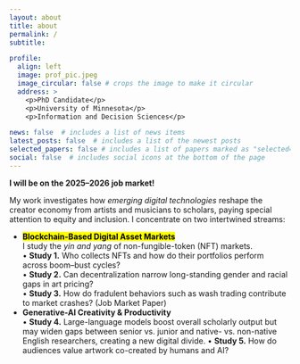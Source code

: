 ```yaml
---
layout: about
title: about
permalink: /
subtitle: 

profile:
  align: left
  image: prof_pic.jpeg
  image_circular: false # crops the image to make it circular
  address: >
    <p>PhD Candidate</p>
    <p>University of Minnesota</p>
    <p>Information and Decision Sciences</p>

news: false  # includes a list of news items
latest_posts: false  # includes a list of the newest posts
selected_papers: false # includes a list of papers marked as "selected={true}"
social: false  # includes social icons at the bottom of the page
---
```


<p><strong>I will be on the 2025–2026 job market!</strong></p>

<p>
My work investigates how <em>emerging digital technologies</em> reshape the creator economy from artists and musicians to scholars, paying special attention to equity and inclusion. I concentrate on two intertwined streams:
</p>

<ul>
  <li><mark><strong>Blockchain-Based Digital Asset Markets</strong></mark><br>      I study the <em>yin and yang</em> of non-fungible-token (NFT) markets.<br>
      • <b>Study&nbsp;1.</b>  Who collects NFTs and how do their portfolios perform across boom–bust cycles?<br>
      • <b>Study&nbsp;2.</b>  Can decentralization narrow long-standing gender and racial gaps in art pricing?<br>
      • <b>Study&nbsp;3.</b>  How do fradulent behaviors such as wash trading contribute to market crashes? (Job Market Paper)
  </li>

   <li><strong>Generative-AI Creativity &amp; Productivity</strong><br>
      • <b>Study&nbsp;4.</b>  Large-language models boost overall scholarly output but may widen gaps between senior vs.&nbsp;junior and native- vs.&nbsp;non-native English researchers, creating a new digital divide.
     • <b>Study&nbsp;5.</b>  How do audiences value artwork co-created by humans and AI?<br>
  </li>
</ul>

